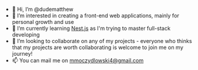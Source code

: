 - 👋 Hi, I’m @dudematthew
- 👀 I’m interested in creating a front-end web applications, mainly for personal growth and use
- 🌱 I’m currently learning [Nest.js](https://nestjs.com/) as I'm trying to master full-stack developing
- 💞️ I’m looking to collaborate on any of my projects - everyone who thinks that my projects are worth collaborating is welcome to join me on my journey!
- 📫 You can mail me on mmoczydlowski4@gmail.com
